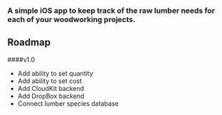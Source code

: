 
### A simple iOS app to keep track of the raw lumber needs for each of your woodworking projects. 


## Roadmap
####v1.0
- Add ability to set quantity
- Add ability to set cost 
- Add CloudKit backend
- Add DropBox backend
- Connect lumber species database 


